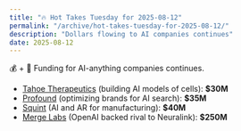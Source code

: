 ```yaml
---
title: "🔥 Hot Takes Tuesday for 2025-08-12"
permalink: "/archive/hot-takes-tuesday-for-2025-08-12/"
description: "Dollars flowing to AI companies continues"
date: 2025-08-12
---
```


💰 + 🤖 Funding for AI-anything companies continues.

* [Tahoe Therapeutics](https://www.techmeme.com/250811/p12#a250811p12) (building AI models of cells): **$30M**
* [Profound](https://www.techmeme.com/250812/p31#a250812p31) (optimizing brands for AI search): **$35M**
* [Squint](https://www.techmeme.com/250812/p33#a250812p33) (AI and AR for manufacturing): **$40M**
* [Merge Labs](https://www.techmeme.com/250812/p27#a250812p27) (OpenAI backed rival to Neuralink): **$250M**
